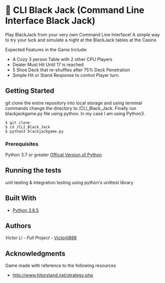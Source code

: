 # **:flower_playing_cards:  CLI Black Jack (Command Line Interface Black Jack)**
Play BlackJack from your very own Command Line Interface! A simple way to try your luck and simulate a night at the BlackJack tables at the Casino

Expected Features in the Game Include:
* A Cozy 3 person Table with 2 other CPU Players
* Dealer Must Hit Until 17 is reached
* 5 Shoe Deck that re-shuffles after 75% Deck Penetration 
* Simple Hit or Stand Response to control Player turn.

## **Getting Started**
git clone the entire repository into local storage and using terminal commands change the directory to /CLI_Black_Jack.
Finally run blackjackgame.py file using python. In my case I am using Python3.

```aidl
$ git clone 
$ cd /CLI_Black_Jack
$ python3 blackjackgame.py
```

### Prerequisites

Python 3.7 or greater [Offical Version of Python](https://www.python.org/downloads/)

## Running the tests

unit testing & integration testing using python's unittest library

## Built With

* [Python 3.8.5](https://www.python.org/downloads/) 


## Authors

*Victor Li* - *Full Project* - [Victorli888](https://github.com/Victorli888)



## Acknowledgments
Game made with reference to the following resources 
* http://www.hitorstand.net/strategy.php
